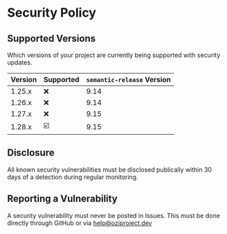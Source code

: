 # Security Policy

## Supported Versions

Which versions of your project are
currently being supported with security updates.

| Version | Supported          | ``semantic-release`` Version |
| ------- | ------------------ | -----------------------------|
| 1.25.x  | ❌                 | 9.14                         |
| 1.26.x  | ❌                 | 9.14                         |
| 1.27.x  | ❌                 | 9.15                         |
| 1.28.x  | ☑️                 | 9.15                         |

## Disclosure

All known security vulnerabilities must be disclosed publically within 30 days of a detection during regular monitoring.

## Reporting a Vulnerability

A security vulnerability must never be posted in Issues.
This must be done directly through GitHub or via help@oziproject.dev

